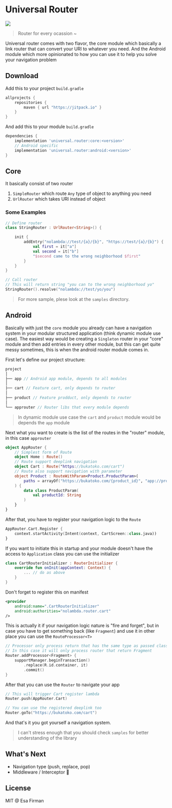 # Universal Router

![](https://github.com/esafirm/universal-router/workflows/androidci/badge.svg)

> Router for every ocassion ~

Universal router comes with two flavor, the core module which basically a link router that can convert your URI to whatever you need. And the Android module which more opinionated to how you can use it to help you solve your navigation problem

## Download

Add this to your project `build.gradle`

```groovy
allprojects {
    repositories {
        maven { url "https://jitpack.io" }
    }
}
```

And add this to your module `build.gradle`

```groovy
dependencies {
    implementation 'universal.router:core:<version>'
    // Android specific
    implementation 'universal.router:android:<version>'
}
```

## Core

It basically consist of two router
1. `SimpleRouter` which route `Any` type of object to anything you need
2. `UrlRouter` which takes URI instead of object

### Some Examples

```kotlin
// Define router
class StringRouter : UrlRouter<String>() {

    init {
        addEntry("nolambda://test/{a}/{b}", "https://test/{a}/{b}") {
            val first = it["a"]
            val second = it["b"]
            "$second came to the wrong neighborhood $first"
        }
    }
}

// Call router
// This will return string "you can to the wrong neighborhood yo"
StringRouter().resolve("nolambda://test/yo/you") 
```

> For more sample, plese look at the `samples` directory. 

## Android

Basically with just the `core` module you already can have a navigation system in your modular structured application (think dynamic module use case). The easiest way would be creating a `Singleton` router in your "core" module and then add entries in every other module, but this can get quite messy sometimes, this is when the android router module comes in. 

First let's define our project structure:

```kotlin
project
│
├── app // Android app module, depends to all modules
│
├── cart // Feature cart, only depends to router
│
├── product // Feature prodduct, only depends to router
│
└── approuter // Router libs that every module depends
```

> In dynamic module use case the `cart` and `product` module would be depends the `app` module

Next what you want to create is the list of the routes in the "router" module, in this case `approuter`

```kotlin
object AppRouter {
    // Simplest form of Route
    object Home : Route()
    // Route support deeplink navigation
    object Cart : Route("https://bukatoko.com/cart")
    // Route also support navigation with parameter
    object Product : RouteWithParam<Product.ProductParam>(
        paths = arrayOf("https://bukatoko.com/{product_id}", "app://product/{id}"),
    ) {
        data class ProductParam(
            val productId: String
        )
    }
}
```

After that, you have to register your navigation logic to the `Route`

```kotlin
AppRouter.Cart.Register {
    context.startActivity(Intent(context, CartScreen::class.java))
}
```

If you want to initiate this in startup and your module doesn't have the access to `Application` class you can use the initializer

```kotlin
class CartRouterInitializer : RouterInitializer { 
    override fun onInit(appContext: Context) {
        ... // do as above
    }
}
```

Don't forget to register this on manifest

```xml
<provider
    android:name=".CartRouterInitializer"
    android:authorities="nolambda.router.cart" 
/>
```

This is actually it if your navigation logic nature is "fire and forget", but in case you have to get something back (like `Fragment`) and use it in other place you can use the `RouteProcessor<T>`

```kotlin
// Processor only process return that has the same type as passed class
// In this case it will only process router that return Fragment
Router.addProcessor<Fragment> {
    supportManager.beginTransaction()
        .replace(R.id.container, it)
        .commit()
}
```

After that you can use the `Router` to navigate your app

```kotlin
// This will trigger Cart register lambda
Router.push(AppRouter.Cart) 

// You can use the registered deeplink too
Router.goTo("https://bukatoko.com/cart")
```

And that's it you got yourself a navigation system. 

> I can't stress enough that you should check `samples` for better understanding of the library

## What's Next

- Navigation type (push, replace, pop)
- Middleware / Interceptor

## License 

MIT @ Esa Firman



